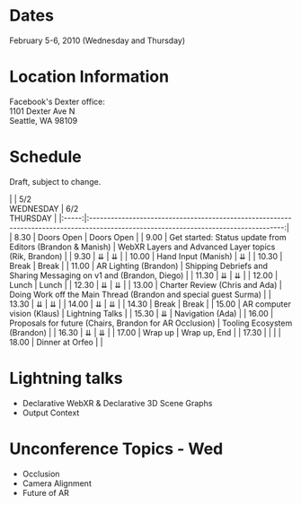 # Dates

February 5-6, 2010 (Wednesday and Thursday)

# Location Information

Facebook's Dexter office:<br />
1101 Dexter Ave N<br />
Seattle, WA 98109

# Schedule

Draft, subject to change.

|       |                       5/2 <br /> WEDNESDAY                      |        6/2 <br /> THURSDAY                                         |
|:-----:|:------------------------------------------------------------------------------------------------------------------------------------:|
|  8.30 | Doors Open                                                      |       Doors Open                                                   |
|  9.00 | Get started:  Status update from Editors (Brandon & Manish)     | WebXR Layers and Advanced Layer topics (Rik, Brandon)              |
|  9.30 |         ⇊                                                       |              ⇊                                                     |
| 10.00 | Hand Input (Manish)                                             |              ⇊                                                     |
| 10.30 | Break                                                           |            Break                                                   |
| 11.00 | AR Lighting (Brandon)                                           | Shipping Debriefs and Sharing Messaging on v1 and (Brandon, Diego) |
| 11.30 |         ⇊                                                       |              ⇊                                                     |
| 12.00 | Lunch                                                           |            Lunch                                                   |
| 12.30 |   ⇊                                                             |              ⇊                                                     |
| 13.00 | Charter Review (Chris and Ada)                                  | Doing Work off the Main Thread (Brandon and special guest Surma)   |
| 13.30 |              ⇊                                                  |              ⇊                                                     |
| 14.00 |              ⇊                                                  |              ⇊                                                     |
| 14.30 | Break                                                           |            Break                                                   |
| 15.00 | AR computer vision (Klaus)                                      |       Lightning Talks                                              |
| 15.30 |         ⇊                                                       |       Navigation (Ada)                                             |
| 16.00 | Proposals for future (Chairs, Brandon for AR Occlusion)         | Tooling Ecosystem (Brandon)                                        |
| 16.30 |   ⇊                                                             |              ⇊                                                     |
| 17.00 | Wrap up                                                         |        Wrap up, End                                                |
| 17.30 |                                                                 |                                                                    |
| 18.00 | Dinner at Orfeo                                                 |                                                                    |



# Lightning talks

* Declarative WebXR & Declarative 3D Scene Graphs
* Output Context

# Unconference Topics - Wed

* Occlusion
* Camera Alignment
* Future of AR
